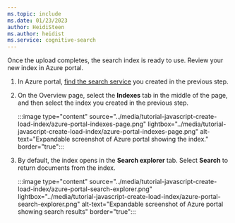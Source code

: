 ```yaml
---
ms.topic: include
ms.date: 01/23/2023
author: HeidiSteen
ms.author: heidist
ms.service: cognitive-search
---
```


Once the upload completes, the search index is ready to use. Review your new index in Azure portal.

1. In Azure portal, [find the search service](https://portal.azure.com/#blade/HubsExtension/BrowseResourceBlade/resourceType/Microsoft.Search%2FsearchServices) you created in the previous step.  

1. On the Overview page, select the **Indexes** tab in the middle of the page, and then select the index you created in the previous step.

    :::image type="content" source="../media/tutorial-javascript-create-load-index/azure-portal-indexes-page.png" lightbox="../media/tutorial-javascript-create-load-index/azure-portal-indexes-page.png" alt-text="Expandable screenshot of Azure portal showing the index." border="true":::

1. By default, the index opens in the **Search explorer** tab. Select **Search** to return documents from the index.

    :::image type="content" source="../media/tutorial-javascript-create-load-index/azure-portal-search-explorer.png" lightbox="../media/tutorial-javascript-create-load-index/azure-portal-search-explorer.png" alt-text="Expandable screenshot of Azure portal showing search results" border="true":::